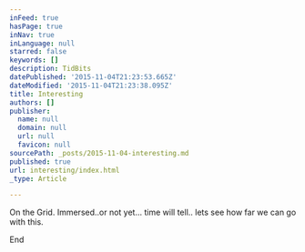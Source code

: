```yaml
---
inFeed: true
hasPage: true
inNav: true
inLanguage: null
starred: false
keywords: []
description: TidBits
datePublished: '2015-11-04T21:23:53.665Z'
dateModified: '2015-11-04T21:23:38.095Z'
title: Interesting
authors: []
publisher:
  name: null
  domain: null
  url: null
  favicon: null
sourcePath: _posts/2015-11-04-interesting.md
published: true
url: interesting/index.html
_type: Article

---
```

On the Grid. Immersed..or not yet... time will tell.. lets see how far we can go with this.

End